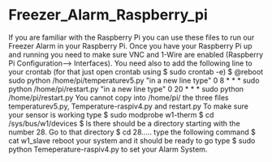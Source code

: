 # Freezer_Alarm_Raspberry_pi
If you are familiar with the Raspberry Pi you can use these files to run our Freezer Alarm in your Raspberry Pi. 
Once you have your Raspberry Pi up and running you need to make sure VNC and 1-Wire are enabled (Raspberry Pi Configuration--> Interfaces).
You need also to add the following line to your crontab (for that just open crontab using $ sudo crontab -e)
$ @reboot sudo python /home/pi/temperaturev5.py
"in a new line type"
0 8 * * * sudo python /home/pi/restart.py
"in a new line type"
0 20 * * * sudo python /home/pi/restart.py
You cannot copy into /home/pi/ the three files temperaturev5.py, Temperature-raspiv4.py and restart.py
To make sure your sensor is working type
$ sudo modprobe w1-therm
$ cd /sys/bus/w1/devices
$ ls
there should be a directory starting with the number 28. Go to that directory
$ cd 28.....
type the following command
$ cat w1_slave
reboot your system and it should be ready to go
type 
$ sudo python Temeperature-raspiv4.py to set your Alarm System.

